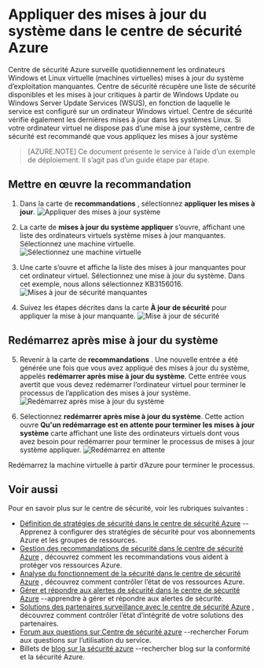 <properties
   pageTitle="Appliquer des mises à jour du système dans le centre de sécurité Azure | Microsoft Azure"
   description="Ce document vous montre comment mettre en œuvre les recommandations centre de sécurité Azure **appliquer des mises à jour système** , puis **redémarrez après mise à jour du système**."
   services="security-center"
   documentationCenter="na"
   authors="TerryLanfear"
   manager="MBaldwin"
   editor=""/>

<tags
   ms.service="security-center"
   ms.devlang="na"
   ms.topic="article"
   ms.tgt_pltfrm="na"
   ms.workload="na"
   ms.date="07/29/2016"
   ms.author="terrylan"/>

# <a name="apply-system-updates-in-azure-security-center"></a>Appliquer des mises à jour du système dans le centre de sécurité Azure

Centre de sécurité Azure surveille quotidiennement les ordinateurs Windows et Linux virtuelle (machines virtuelles) mises à jour du système d’exploitation manquantes. Centre de sécurité récupère une liste de sécurité disponibles et les mises à jour critiques à partir de Windows Update ou Windows Server Update Services (WSUS), en fonction de laquelle le service est configuré sur un ordinateur Windows virtuel.  Centre de sécurité vérifie également les dernières mises à jour dans les systèmes Linux. Si votre ordinateur virtuel ne dispose pas d’une mise à jour système, centre de sécurité est recommandé que vous appliquez les mises à jour système

> [AZURE.NOTE] Ce document présente le service à l’aide d’un exemple de déploiement.  Il s’agit pas d’un guide étape par étape.

## <a name="implement-the-recommendation"></a>Mettre en œuvre la recommandation

1. Dans la carte de **recommandations** , sélectionnez **appliquer les mises à jour**.
![Appliquer des mises à jour système][1]

2. La carte de **mises à jour du système appliquer** s’ouvre, affichant une liste des ordinateurs virtuels système mises à jour manquantes. Sélectionnez une machine virtuelle.
![Sélectionnez une machine virtuelle][2]

3. Une carte s’ouvre et affiche la liste des mises à jour manquantes pour cet ordinateur virtuel. Sélectionnez une mise à jour du système. Dans cet exemple, nous allons sélectionnez KB3156016.
![Mises à jour de sécurité manquantes][3]

4. Suivez les étapes décrites dans la carte **À jour de sécurité** pour appliquer la mise à jour manquante.
![Mise à jour de sécurité][4]

## <a name="reboot-after-system-updates"></a>Redémarrez après mise à jour du système

5. Revenir à la carte de **recommandations** . Une nouvelle entrée a été générée une fois que vous avez appliqué des mises à jour du système, appelés **redémarrer après mise à jour du système**. Cette entrée vous avertit que vous devez redémarrer l’ordinateur virtuel pour terminer le processus de l’application des mises à jour système.
![Redémarrez après mise à jour du système][5]

6. Sélectionnez **redémarrer après mise à jour du système**. Cette action ouvre **Qu'un redémarrage est en attente pour terminer les mises à jour système** carte affichant une liste des ordinateurs virtuels dont vous avez besoin pour redémarrer pour terminer le processus de mises à jour système appliquer.
![Redémarrez en attente][6]

Redémarrez la machine virtuelle à partir d’Azure pour terminer le processus.

## <a name="see-also"></a>Voir aussi

Pour en savoir plus sur le centre de sécurité, voir les rubriques suivantes :

- [Définition de stratégies de sécurité dans le centre de sécurité Azure](security-center-policies.md) --Apprenez à configurer des stratégies de sécurité pour vos abonnements Azure et les groupes de ressources.
- [Gestion des recommandations de sécurité dans le centre de sécurité Azure](security-center-recommendations.md) , découvrez comment les recommandations vous aident à protéger vos ressources Azure.
- [Analyse du fonctionnement de la sécurité dans le centre de sécurité Azure](security-center-monitoring.md) , découvrez comment contrôler l’état de vos ressources Azure.
- [Gérer et répondre aux alertes de sécurité dans le centre de sécurité Azure](security-center-managing-and-responding-alerts.md) --apprendre à gérer et répondre aux alertes de sécurité.
- [Solutions des partenaires surveillance avec le centre de sécurité Azure](security-center-partner-solutions.md) , découvrez comment contrôler l’état d’intégrité de votre solutions des partenaires.
- [Forum aux questions sur Centre de sécurité azure](security-center-faq.md) --rechercher Forum aux questions sur l’utilisation du service.
- Billets de [blog sur la sécurité azure](http://blogs.msdn.com/b/azuresecurity/) --rechercher blog sur la conformité et la sécurité Azure.

<!--Image references-->
[1]: ./media/security-center-apply-system-updates/recommendation.png
[2]:./media/security-center-apply-system-updates/select-vm.png
[3]: ./media/security-center-apply-system-updates/missing-security-updates.png
[4]: ./media/security-center-apply-system-updates/security-update.png
[5]: ./media/security-center-apply-system-updates/reboot-after-system-updates.png
[6]: ./media/security-center-apply-system-updates/restart-pending.png

